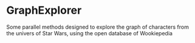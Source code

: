 # GraphExplorer
Some parallel methods designed to explore the graph of characters from the univers of Star Wars, using the open database of Wookiepedia
